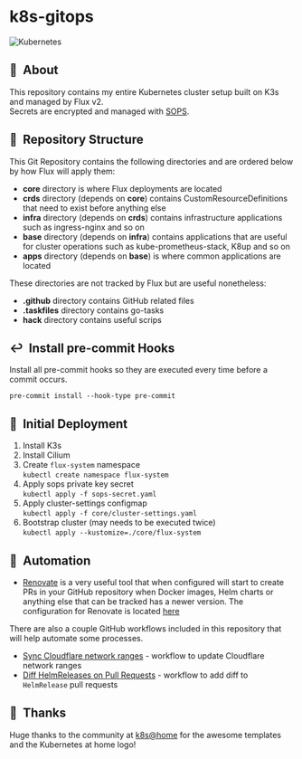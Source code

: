 # k8s-gitops

![Kubernetes](https://i.imgur.com/p1RzXjQ.png)

## :loudspeaker:&nbsp; About

This repository contains my entire Kubernetes cluster setup built on K3s and managed by Flux v2.\
Secrets are encrypted and managed with [SOPS](https://github.com/mozilla/sops).

## :open_file_folder:&nbsp; Repository Structure

This Git Repository contains the following directories and are ordered below by how Flux will apply them:

- **core** directory is where Flux deployments are located
- **crds** directory (depends on **core**) contains CustomResourceDefinitions that need to exist before anything else
- **infra** directory (depends on **crds**) contains infrastructure applications such as ingress-nginx and so on
- **base** directory (depends on **infra**) contains applications that are useful for cluster operations such as kube-prometheus-stack, K8up and so on
- **apps** directory (depends on **base**) is where common applications are located

These directories are not tracked by Flux but are useful nonetheless:

- **.github** directory contains GitHub related files
- **.taskfiles** directory contains go-tasks
- **hack** directory contains useful scrips

## :leftwards_arrow_with_hook:&nbsp; Install pre-commit Hooks

Install all pre-commit hooks so they are executed every time before a commit occurs.

`pre-commit install --hook-type pre-commit`

## :wrench:&nbsp; Initial Deployment

1. Install K3s
2. Install Cilium
3. Create `flux-system` namespace\
   `kubectl create namespace flux-system`
4. Apply sops private key secret\
   `kubectl apply -f sops-secret.yaml`
5. Apply cluster-settings configmap\
   `kubectl apply -f core/cluster-settings.yaml`
6. Bootstrap cluster (may needs to be executed twice)\
   `kubectl apply --kustomize=./core/flux-system`

## :robot:&nbsp; Automation

- [Renovate](https://www.whitesourcesoftware.com/free-developer-tools/renovate) is a very useful tool that when configured will start to create PRs in your GitHub repository when Docker images, Helm charts or anything else that can be tracked has a newer version. The configuration for Renovate is located [here](./.github/renovate.json)

There are also a couple GitHub workflows included in this repository that will help automate some processes.

- [Sync Cloudflare network ranges](./.github/workflows/sync-cloudflare-nets.yaml) - workflow to update Cloudflare network ranges
- [Diff HelmReleases on Pull Requests](./.github/workflows/helm-release-differ.yaml) - workflow to add diff to `HelmRelease` pull requests

## :hugs:&nbsp; Thanks

Huge thanks to the community at [k8s@home](https://github.com/k8s-at-home) for the awesome templates and the Kubernetes at home logo!

